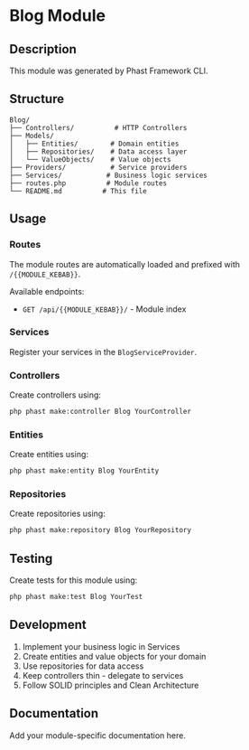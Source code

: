# Blog Module

## Description

This module was generated by Phast Framework CLI.

## Structure

```
Blog/
├── Controllers/          # HTTP Controllers
├── Models/
│   ├── Entities/        # Domain entities
│   ├── Repositories/    # Data access layer
│   └── ValueObjects/    # Value objects
├── Providers/           # Service providers
├── Services/           # Business logic services
├── routes.php          # Module routes
└── README.md          # This file
```

## Usage

### Routes

The module routes are automatically loaded and prefixed with `/{{MODULE_KEBAB}}`.

Available endpoints:
- `GET /api/{{MODULE_KEBAB}}/` - Module index

### Services

Register your services in the `BlogServiceProvider`.

### Controllers

Create controllers using:
```bash
php phast make:controller Blog YourController
```

### Entities

Create entities using:
```bash
php phast make:entity Blog YourEntity
```

### Repositories

Create repositories using:
```bash
php phast make:repository Blog YourRepository
```

## Testing

Create tests for this module using:
```bash
php phast make:test Blog YourTest
```

## Development

1. Implement your business logic in Services
2. Create entities and value objects for your domain
3. Use repositories for data access
4. Keep controllers thin - delegate to services
5. Follow SOLID principles and Clean Architecture

## Documentation

Add your module-specific documentation here.
